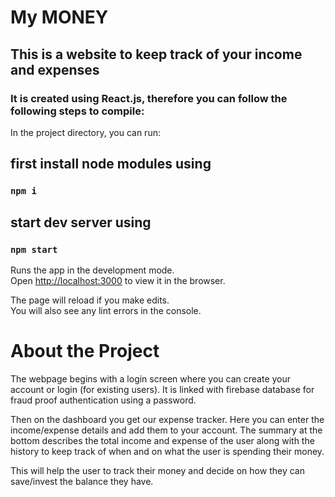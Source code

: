 # My MONEY
## This is a website to keep track of your income and expenses

### It is created using React.js, therefore you can follow the following steps to compile:

In the project directory, you can run:

## first install node modules using
### `npm i` 

## start dev server using
### `npm start`

Runs the app in the development mode.\
Open [http://localhost:3000](http://localhost:3000) to view it in the browser.

The page will reload if you make edits.\
You will also see any lint errors in the console.

# About the Project

The webpage begins with a login screen where you can create your account or login (for existing users).
It is linked with firebase database for fraud proof authentication using a password.

Then on the dashboard you get our expense tracker.
Here you can enter the income/expense details and add them to your account.
The summary at the bottom describes the total income and expense of the user along with the history to keep track of when and on what the user is spending their money.

This will help the user to track their money and decide on how they can save/invest the balance they have.
